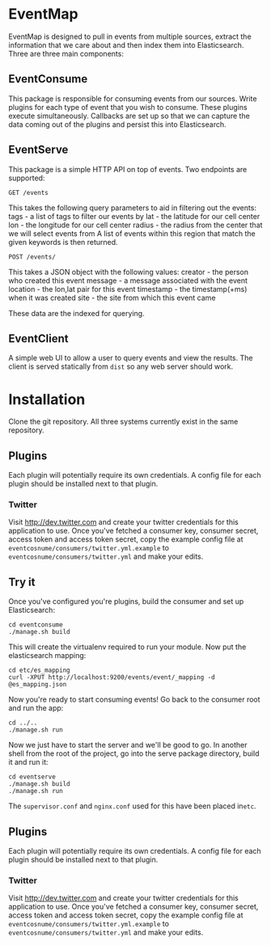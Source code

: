 # EventMap

EventMap is designed to pull in events from multiple sources, extract
the information that we care about and then index them into Elasticsearch.
Three are three main components:

## EventConsume

This package is responsible for consuming events from our sources. Write
plugins for each type of event that you wish to consume. These plugins
execute simultaneously. Callbacks are set up so that we can capture the
data coming out of the plugins and persist this into Elasticsearch.

## EventServe

This package is a simple HTTP API on top of events. Two endpoints are
supported:

    GET /events

This takes the following query parameters to aid in filtering out the
events:
    tags - a list of tags to filter our events by
    lat - the latitude for our cell center
    lon - the longitude for our cell center
    radius - the radius from the center that we will select events from
A list of events within this region that match the given keywords is
then returned.

    POST /events/

This takes a JSON object with the following values:
    creator - the person who created this event
    message - a message associated with the event
    location - the lon,lat pair for this event
    timestamp - the timestamp(+ms) when it was created
    site - the site from which this event came

These data are the indexed for querying.

## EventClient

A simple web UI to allow a user to query events and view the results.
The client is served statically from `dist` so any web server should work. 

# Installation

Clone the git repository. All three systems currently exist in the same
repository. 

## Plugins

Each plugin will potentially require its own credentials. A config file
for each plugin should be installed next to that plugin.

### Twitter

Visit http://dev.twitter.com and create your twitter credentials for this
application to use. Once you've fetched a consumer key, consumer secret,
access token and access token secret, copy the example config file at
`eventcosnume/consumers/twitter.yml.example` to `eventcosnume/consumers/twitter.yml`
and make your edits.

## Try it

Once you've configured you're plugins, build the consumer and set up Elasticsearch:

```
cd eventconsume
./manage.sh build
```

This will create the virtualenv required to run your module. Now put
the elasticsearch mapping:

```
cd etc/es_mapping
curl -XPUT http://localhost:9200/events/event/_mapping -d @es_mapping.json
```

Now you're ready to start consuming events! Go back to the consumer root
and run the app:

```
cd ../..
./manage.sh run
```

Now we just have to start the server and we'll be good to go. In another
shell from the root of the project, go into the serve package directory,
build it and run it:

```
cd eventserve
./manage.sh build
./manage.sh run
```

The `supervisor.conf` and `nginx.conf` used for this have been placed
in`etc`.

## Plugins

Each plugin will potentially require its own credentials. A config file
for each plugin should be installed next to that plugin.

### Twitter

Visit http://dev.twitter.com and create your twitter credentials for this
application to use. Once you've fetched a consumer key, consumer secret,
access token and access token secret, copy the example config file at
`eventcosnume/consumers/twitter.yml.example` to `eventcosnume/consumers/twitter.yml`
and make your edits.


